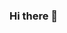 ### Hi there 👋

<!--
**Ibrahim-Hamdani/Ibrahim-Hamdani** is a ✨ certified cyber security analyst ✨ 
- 🔭 I’m currently working on completing my softwaring engineering degree 
- 🌱 I’m currently learning cyber security
- 👯 I’m looking to collaborate on software engineering projects
- 🤔 I’m looking for help with startup
- 💬 Ask me about networking
- 📫 How to reach me: https://www.linkedin.com/in/ibrahim-hamdani-1132812a6/
- 😄 Pronouns: he/him
- ⚡ Fun fact: I dont ever give up 
-->
